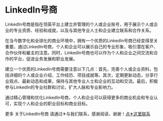 # LinkedIn号商

LinkedIn号商是指在领英平台上建立并管理的个人或企业账号，用于展示个人或企业的专业资质、经验和成就，以及与其他专业人士和企业建立联系和合作关系。

在当今数字化和全球化的商业环境中，拥有一个优质的LinkedIn号商已经变得至关重要。通过LinkedIn号商，个人和企业可以展示自己的专业形象，吸引潜在客户、合作伙伴和雇主的注意。同时，LinkedIn号商也可以作为个人和企业之间交流和合作的平台，促进业务发展和职业发展。

建立一个优质的LinkedIn号商需要注意以下几点：首先，完善个人或企业资料，包括详细的个人或企业介绍、工作经历、项目成就等。其次，定期更新动态，分享行业观点、最新动态和成果，保持与其他专业人士和企业的互动和交流。最后，积极参与LinkedIn的专业社群和讨论，扩大人脉和专业影响力。

通过精心管理和优化LinkedIn号商，个人和企业可以获得更多的商业机会和专业认可，实现个人和企业的职业目标和商业目标。

更多 关于LinkedIn号商 请通过✈与我们联系，感谢阅读，谢谢！[点✈这里联系](https://b.k02.cc)